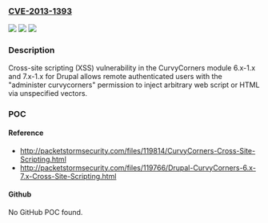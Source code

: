 ### [CVE-2013-1393](https://cve.mitre.org/cgi-bin/cvename.cgi?name=CVE-2013-1393)
![](https://img.shields.io/static/v1?label=Product&message=n%2Fa&color=blue)
![](https://img.shields.io/static/v1?label=Version&message=n%2Fa&color=blue)
![](https://img.shields.io/static/v1?label=Vulnerability&message=n%2Fa&color=brighgreen)

### Description

Cross-site scripting (XSS) vulnerability in the CurvyCorners module 6.x-1.x and 7.x-1.x for Drupal allows remote authenticated users with the "administer curvycorners" permission to inject arbitrary web script or HTML via unspecified vectors.

### POC

#### Reference
- http://packetstormsecurity.com/files/119814/CurvyCorners-Cross-Site-Scripting.html
- http://packetstormsecurity.com/files/119766/Drupal-CurvyCorners-6.x-7.x-Cross-Site-Scripting.html

#### Github
No GitHub POC found.

